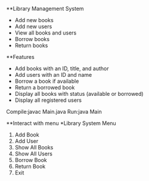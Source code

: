**Library Management System
 - Add new books
 - Add new users
 - View all books and users
 - Borrow books
 - Return books

 
 **Features
- Add books with an ID, title, and author
- Add users with an ID and name
- Borrow a book if available
- Return a borrowed book
- Display all books with status (available or borrowed)
- Display all registered users

Compile:javac Main.java
Run:java Main

**Interact with menu
*Library System Menu
1. Add Book
2. Add User
3. Show All Books
4. Show All Users
5. Borrow Book
6. Return Book
7. Exit
